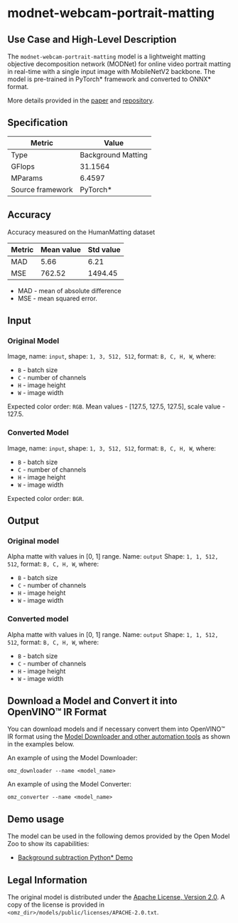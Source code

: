 # modnet-webcam-portrait-matting

## Use Case and High-Level Description

The `modnet-webcam-portrait-matting` model is a lightweight matting objective decomposition network (MODNet) for online video portrait matting in real-time with a single input image with MobileNetV2 backbone. The model is pre-trained in PyTorch\* framework and converted to ONNX\* format.

More details provided in the [paper](https://arxiv.org/abs/2011.11961) and [repository](https://github.com/ZHKKKe/MODNet).

## Specification

| Metric                          | Value              |
|---------------------------------|--------------------|
| Type                            | Background Matting |
| GFlops                          | 31.1564            |
| MParams                         | 6.4597             |
| Source framework                | PyTorch\*          |

## Accuracy

Accuracy measured on the HumanMatting dataset

| Metric   | Mean value  | Std value |
| -------- | ------------|-----------|
| MAD      | 5.66        | 6.21      |
| MSE      | 762.52      | 1494.45   |

* MAD - mean of absolute difference
* MSE - mean squared error.

## Input

### Original Model

Image, name: `input`, shape: `1, 3, 512, 512`, format: `B, C, H, W`, where:

- `B` - batch size
- `C` - number of channels
- `H` - image height
- `W` - image width

Expected color order: `RGB`.
Mean values - [127.5, 127.5, 127.5], scale value - 127.5.

### Converted Model

Image, name: `input`, shape: `1, 3, 512, 512`, format: `B, C, H, W`, where:

- `B` - batch size
- `C` - number of channels
- `H` - image height
- `W` - image width

Expected color order: `BGR`.

## Output

### Original model

Alpha matte with values in [0, 1] range. Name: `output` Shape: `1, 1, 512, 512`, format: `B, C, H, W`, where:

- `B` - batch size
- `C` - number of channels
- `H` - image height
- `W` - image width

### Converted model

Alpha matte with values in [0, 1] range. Name: `output` Shape: `1, 1, 512, 512`, format: `B, C, H, W`, where:

- `B` - batch size
- `C` - number of channels
- `H` - image height
- `W` - image width

## Download a Model and Convert it into OpenVINO™ IR Format

You can download models and if necessary convert them into OpenVINO™ IR format using the [Model Downloader and other automation tools](../../../tools/model_tools/README.md) as shown in the examples below.

An example of using the Model Downloader:
```
omz_downloader --name <model_name>
```

An example of using the Model Converter:
```
omz_converter --name <model_name>
```

## Demo usage

The model can be used in the following demos provided by the Open Model Zoo to show its capabilities:

* [Background subtraction Python\* Demo](../../../demos/background_subtraction_demo/python/README.md)

## Legal Information

The original model is distributed under the
[Apache License, Version 2.0](https://raw.githubusercontent.com/ZHKKKe/MODNet/master/LICENSE).
A copy of the license is provided in `<omz_dir>/models/public/licenses/APACHE-2.0.txt`.

